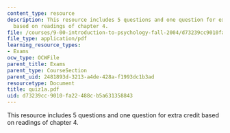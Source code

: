 ```yaml
---
content_type: resource
description: This resource includes 5 questions and one question for extra credit
  based on readings of chapter 4.
file: /courses/9-00-introduction-to-psychology-fall-2004/d73239cc9010fa22488cb5a631358843_quiz1a.pdf
file_type: application/pdf
learning_resource_types:
- Exams
ocw_type: OCWFile
parent_title: Exams
parent_type: CourseSection
parent_uid: 2481893d-3213-a4de-428a-f1993dc1b3ad
resourcetype: Document
title: quiz1a.pdf
uid: d73239cc-9010-fa22-488c-b5a631358843
---
```

This resource includes 5 questions and one question for extra credit based on readings of chapter 4.